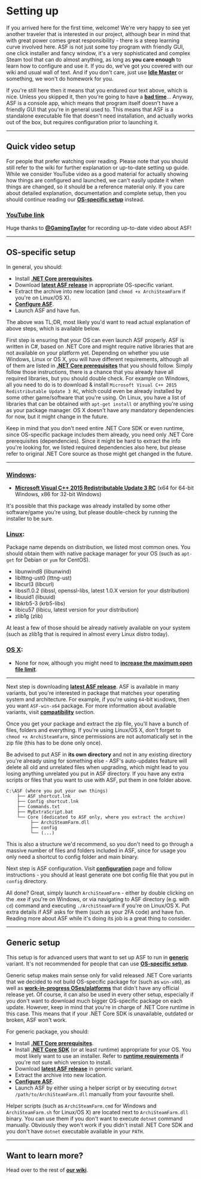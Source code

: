 # Setting up

If you arrived here for the first time, welcome! We're very happy to see yet another traveler that is interested in our project, although bear in mind that with great power comes great responsibility - there is a steep learning curve involved here. ASF is not just some toy program with friendly GUI, one click installer and fancy window, it's a very sophisticated and complex Steam tool that can do almost anything, as long as **you care enough** to learn how to configure and use it. If you do, we've got you covered with our wiki and usual wall of text. And if you don't care, just use **[Idle Master](http://www.steamidlemaster.com/)** or something, we won't do homework for you.

If you're still here then it means that you endured our text above, which is nice. Unless you skipped it, then you're going to have a **[bad time](https://www.youtube.com/watch?v=87kxspJmhs8)**... Anyway, ASF is a console app, which means that program itself doesn't have a friendly GUI that you're in general used to. This means that ASF is a standalone executable file that doesn't need installation, and actually works out of the box, but requires configuration prior to launching it.

***

## Quick video setup

For people that prefer watching over reading. Please note that you should still refer to the wiki for further explanation or up-to-date setting up guide. While we consider YouTube video as a good material for actually showing how things are configured and launched, we can't easily update it when things are changed, so it should be a reference material only. If you care about detailed explanation, documentation and complete setup, then you should continue reading our **[OS-specific setup](https://github.com/JustArchi/ArchiSteamFarm/wiki/Setting-up#os-specific-setup)** instead.

### **[YouTube link](https://www.youtube.com/watch?v=gi2UjXtGWgc)**

Huge thanks to **[@GamingTaylor](https://www.youtube.com/channel/UCTjrsQgjZmBzYzWaAh0zI3Q)** for recording up-to-date video about ASF!

***

## OS-specific setup

In general, you should:
- Install **[.NET Core prerequisites](https://github.com/dotnet/core/blob/master/Documentation/prereqs.md)**.
- Download **[latest ASF release](https://github.com/JustArchi/ArchiSteamFarm/releases/latest)** in appropriate OS-specific variant.
- Extract the archive into new location (and `chmod +x ArchiSteamFarm` if you're on Linux/OS X).
- **[Configure ASF](https://github.com/JustArchi/ArchiSteamFarm/wiki/Configuration)**.
- Launch ASF and have fun.

The above was TL;DR, most likely you'd want to read actual explanation of above steps, which is available below.

First step is ensuring that your OS can even launch ASF properly. ASF is written in C#, based on .NET Core and might require native libraries that are not available on your platform yet. Depending on whether you use Windows, Linux or OS X, you will have different requirements, although all of them are listed in **[.NET Core prerequisites](https://github.com/dotnet/core/blob/master/Documentation/prereqs.md)** that you should follow. Simply follow those instructions, there is a chance that you already have all required libraries, but you should double check. For example on Windows, all you need to do is to download & install `Microsoft Visual C++ 2015 Redistributable Update 3 RC`, which could even be already installed by some other game/software that you're using. On Linux, you have a list of libraries that can be obtained with `apt-get install` or anything you're using as your package manager. OS X doesn't have any mandatory dependencies for now, but it might change in the future.

Keep in mind that you don't need entire .NET Core SDK or even runtime, since OS-specific package includes them already, you need only .NET Core prerequisites (dependencies). Since it might be hard to extract the info you're looking for, we listed required dependencies also here, but please refer to original .NET Core source as those might get changed in the future.

---

### **[Windows](https://docs.microsoft.com/en-us/dotnet/core/windows-prerequisites?tabs=netcore2x)**:
- **[Microsoft Visual C++ 2015 Redistributable Update 3 RC](https://www.microsoft.com/en-us/download/details.aspx?id=52685)** (x64 for 64-bit Windows, x86 for 32-bit Windows)

It's possible that this package was already installed by some other software/game you're using, but please double-check by running the installer to be sure.

### **[Linux](https://docs.microsoft.com/en-us/dotnet/core/linux-prerequisites?tabs=netcore2x)**:
Package name depends on distribution, we listed most common ones. You should obtain them with native package manager for your OS (such as `apt-get` for Debian or `yum` for CentOS).
- libunwind8 (libunwind)
- liblttng-ust0 (lttng-ust)
- libcurl3 (libcurl)
- libssl1.0.2 (libssl, openssl-libs, latest 1.0.X version for your distribution)
- libuuid1 (libuuid)
- libkrb5-3 (krb5-libs)
- libicu57 (libicu, latest version for your distribution)
- zlib1g (zlib)

At least a few of those should be already natively available on your system (such as zlib1g that is required in almost every Linux distro today).

### **[OS X](https://docs.microsoft.com/en-us/dotnet/core/macos-prerequisites)**:
- None for now, although you might need to **[increase the maximum open file limit](https://docs.microsoft.com/en-us/dotnet/core/macos-prerequisites?tabs=netcore2x#increase-the-maximum-open-file-limit)**.

---

Next step is downloading **[latest ASF release](https://github.com/JustArchi/ArchiSteamFarm/releases/latest)**. ASF is available in many variants, but you're interested in package that matches your operating system and architecture. For example, if you're using `64`-bit `Win`dows, then you want `ASF-win-x64` package. For more information about available variants, visit **[compatibility](https://github.com/JustArchi/ArchiSteamFarm/wiki/Compatibility)** section.

Once you get your package and extract the zip file, you'll have a bunch of files, folders and everything. If you're using Linux/OS X, don't forget to `chmod +x ArchiSteamFarm`, since permissions are not automatically set in the zip file (this has to be done only once).

Be advised to put ASF in **its own directory** and not in any existing directory you're already using for something else - ASF's auto-updates feature will delete all old and unrelated files when upgrading, which might lead to you losing anything unrelated you put in ASF directory. If you have any extra scripts or files that you want to use with ASF, put them in one folder above.

```
C:\ASF (where you put your own things)
    ├── ASF shortcut.lnk
    ├── Config shortcut.lnk
    ├── Commands.txt
    ├── MyExtraScript.bat
    └── Core (dedicated to ASF only, where you extract the archive)
         ├── ArchiSteamFarm.dll
         ├── config
         └── (...)
```

This is also a structure we'd recommend, so you don't need to go through a massive number of files and folders included in ASF, since for usage you only need a shortcut to config folder and main binary.

Next step is ASF configuration. Visit **[configuration](https://github.com/JustArchi/ArchiSteamFarm/wiki/Configuration)** page and follow instructions - you should at least generate one bot config file that you put in `config` directory.

All done? Great, simply launch `ArchiSteamFarm` - either by double clicking on the .exe if you're on Windows, or via navigating to ASF directory (e.g. with `cd`) command and executing `./ArchiSteamFarm` if you're on Linux/OS X. Put extra details if ASF asks for them (such as your 2FA code) and have fun. Reading more about ASF while it's doing its job is a great thing to consider.

***

## Generic setup

This setup is for advanced users that want to set up ASF to run in **[generic](https://github.com/JustArchi/ArchiSteamFarm/wiki/Compatibility#generic)** variant. It's not recommended for people that can use **[OS-specific setup](https://github.com/JustArchi/ArchiSteamFarm/wiki/Setting-up#os-specific-setup)**.

Generic setup makes main sense only for valid released .NET Core variants that we decided to not build OS-specific package for (such as `win-x86`), as well as **[work-in-progress OSes/platforms](https://github.com/dotnet/core/blob/master/roadmap.md#supported-os-versions)** that didn't have any official release yet. Of course, it can also be used in every other setup, especially if you don't want to download much bigger OS-specific package on each update. However, keep in mind that you're in charge of .NET Core runtime in this case. This means that if your .NET Core SDK is unavailable, outdated or broken, ASF won't work.

For generic package, you should:
- Install **[.NET Core prerequisites](https://github.com/dotnet/core/blob/master/Documentation/prereqs.md)**.
- Install **[.NET Core SDK](https://www.microsoft.com/net/download/core#/sdk)** (or at least runtime) appropriate for your OS. You most likely want to use an installer. Refer to **[runtime requirements](https://github.com/JustArchi/ArchiSteamFarm/wiki/Compatibility#runtime-requirements)** if you're not sure which version to install.
- Download **[latest ASF release](https://github.com/JustArchi/ArchiSteamFarm/releases/latest)** in generic variant.
- Extract the archive into new location.
- **[Configure ASF](https://github.com/JustArchi/ArchiSteamFarm/wiki/Configuration)**.
- Launch ASF by either using a helper script or by executing `dotnet /path/to/ArchiSteamFarm.dll` manually from your favourite shell.

Helper scripts (such as `ArchiSteamFarm.cmd` for Windows and `ArchiSteamFarm.sh` for Linux/OS X) are located next to `ArchiSteamFarm.dll` binary. You can use them if you don't want to execute `dotnet` command manually. Obviously they won't work if you didn't install .NET Core SDK and you don't have `dotnet` executable available in your `PATH`.

***

## Want to learn more?

Head over to the rest of **[our wiki](https://github.com/JustArchi/ArchiSteamFarm/wiki)**.